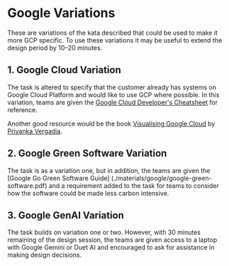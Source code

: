 # Google Variations

These are variations of the kata described that could be used to make it more GCP specific. To use these variations it may be useful to extend the design period by 10–20 minutes.

## 1. Google Cloud Variation

The task is altered to specify that the customer already has systems on Google Cloud Platform and would like to use GCP where possible. In this variation, teams are given the [Google Cloud Developer's Cheatsheet](./materials/google/gcp-poster.pdf) for reference. 

Another good resource would be the book [Visualising Google Cloud](https://cloud.google.com/blog/topics/developers-practitioners/introducing-visualizing-google-cloud-101-illustrated-references-cloud-engineers-and-architects) by [Priyanka Vergadia](https://www.linkedin.com/in/pvergadia/).

## 2. Google Green Software Variation

The task is as a variation one, but in addition, the teams are given the [Google Go Green Software Guide] (./materials/google/google-green-software.pdf) and a requirement added to the task for teams to consider how the software could be made less carbon intensive.

## 3. Google GenAI Variation

The task builds on variation one or two. However, with 30 minutes remaining of the design session, the teams are given access to a laptop with Google Gemini or Duet AI and encouraged to ask for assistance in making design decisions.
